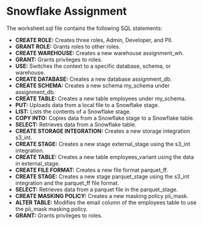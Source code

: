 # Snowflake Assignment

The worksheet.sql file contains the following SQL statements:

- **CREATE ROLE:** Creates three roles, Admin, Developer, and PII.
- **GRANT ROLE:** Grants roles to other roles.
- **CREATE WAREHOUSE:** Creates a new warehouse assignment_wh.
- **GRANT:** Grants privileges to roles.
- **USE:** Switches the context to a specific database, schema, or warehouse.
- **CREATE DATABASE:** Creates a new database assignment_db.
- **CREATE SCHEMA:** Creates a new schema my_schema under assignment_db.
- **CREATE TABLE:** Creates a new table employees under my_schema.
- **PUT:** Uploads data from a local file to a Snowflake stage.
- **LIST:** Lists the contents of a Snowflake stage.
- **COPY INTO:** Copies data from a Snowflake stage to a Snowflake table.
- **SELECT:** Retrieves data from a Snowflake table.
- **CREATE STORAGE INTEGRATION:** Creates a new storage integration s3_int.
- **CREATE STAGE:** Creates a new stage external_stage using the s3_int integration.
- **CREATE TABLE:** Creates a new table employees_variant using the data in external_stage.
- **CREATE FILE FORMAT:** Creates a new file format parquet_ff.
- **CREATE STAGE:** Creates a new stage parquet_stage using the s3_int integration and the parquet_ff file format.
- **SELECT:** Retrieves data from a parquet file in the parquet_stage.
- **CREATE MASKING POLICY:** Creates a new masking policy pii_mask.
- **ALTER TABLE:** Modifies the email column of the employees table to use the pii_mask masking policy.
- **GRANT:** Grants privileges to roles.
